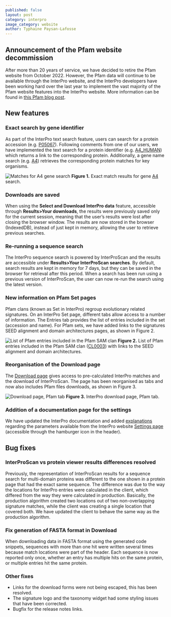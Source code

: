 ```yaml
---
published: false
layout: post
category: interpro
image_category: website
author: Typhaine Paysan-Lafosse
---
```

## Announcement of the Pfam website decommission

After more than 20 years of service, we have decided to retire the Pfam website from October 2022. However, the Pfam data will continue to be available through the InterPro website, and the InterPro developers have been working hard over the last year to implement the vast majority of the Pfam website features into the InterPro website. More information can be found in [this Pfam blog post](https://xfam.wordpress.com/2022/08/04/pfam-website-decommission/).

## New features
### Exact search by gene identifier
As part of the InterPro text search feature, users can search for a protein accession (e.g. [P05067](https://www.ebi.ac.uk/interpro/search/text/P05067/?page=1#table)). Following comments from one of our users, we have implemented the text search for a protein identifier (e.g. [A4_HUMAN](https://www.ebi.ac.uk/interpro/search/text/A4_HUMAN/?page=1#table)) which returns a link to the corresponding protein. Additionally, a gene name search (e.g. [A4](https://www.ebi.ac.uk/interpro/search/text/A4/?page=1#table)) retrieves the corresponding protein matches for key organisms.

![Matches for A4 gene search]({{site.baseurl}}/assets/media/images/posts/interpro_90_gene_search_match.png)
**Figure 1.** Exact match results for gene [A4](https://www.ebi.ac.uk/interpro/search/text/A4/?page=1#table) search.

### Downloads are saved
When using the **Select and Download InterPro data** feature, accessible through **Results>Your downloads**, the results were previously saved only for the current session, meaning that the user’s results were lost after closing the browser window. The results are now stored in the browser (IndexedDB), instead of just kept in memory, allowing the user to retrieve previous searches.

### Re-running a sequence search
The InterPro sequence search is powered by InterProScan and the results are accessible under **Results>Your InterProScan searches**. By default, search results are kept in memory for 7 days, but they can be saved in the browser for retrieval after this period. When a search has been run using a previous version of InterProScan, the user can now re-run the search using the latest version.

### New information on Pfam Set pages
Pfam clans (known as Set in InterPro) regroup evolutionary related signatures. On an InterPro Set page, different tabs allow access to a number of information. The Entries tab provides the list of entries included in the set (accession and name). For Pfam sets, we have added links to the signatures SEED alignment and domain architectures pages, as shown in Figure 2.

![List of Pfam entries included in the Pfam SAM clan]({{site.baseurl}}/assets/media/images/posts/interpro_90_pfam_set_entries.png)
**Figure 2.** List of Pfam entries included in the Pfam SAM clan ([CL0003](https://www.ebi.ac.uk/interpro/set/pfam/CL0003/entry/pfam/#table)) with links to the SEED alignment and domain architectures.

### Reorganisation of the Download page
The [Download page](https://www.ebi.ac.uk/interpro/download/) gives access to pre-calculated InterPro matches and the download of InterProScan. The page has been reorganised as tabs and now also includes Pfam files downloads, as shown in Figure 3.

![Download page, Pfam tab]({{site.baseurl}}/assets/media/images/posts/interpro_90_download.png)
**Figure 3.** InterPro download page, Pfam tab.

### Addition of a documentation page for the settings 
We have updated the InterPro documentation and added [explanations](https://interpro-documentation.readthedocs.io/en/latest/settings.html) regarding the parameters available from the InterPro website [Settings page](https://www.ebi.ac.uk/interpro/settings/) (accessible through the hamburger icon in the header).

## Bug fixes
### InterProScan vs protein viewer results differences resolved
Previously, the representation of InterProScan results for a sequence search for multi-domain proteins was different to the one shown in a protein page that had the exact same sequence. The difference was due to the way the locations for InterPro entries were calculated in the client, which differed from the way they were calculated in production. Basically, the production algorithm created two locations out of two non-overlapping signature matches, while the client was creating a single location that covered both. We have updated the client to behave the same way as the production algorithm.

### Fix generation of FASTA format in Download
When downloading data in FASTA format using the generated code snippets, sequences with more than one hit were written several times because match locations were part of the header. Each sequence is now reported only once, whether an entry has multiple hits on the same protein, or multiple entries hit the same protein.

### Other fixes
- Links for the download forms were not being escaped, this has been resolved.
- The signature logo and the taxonomy widget had some styling issues that have been corrected.
- Bugfix for the release notes links.
